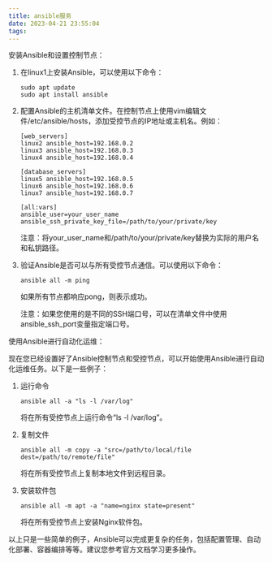 ```yaml
---
title: ansible服务
date: 2023-04-21 23:55:04
tags:
---
```




安装Ansible和设置控制节点：

1. 在linux1上安装Ansible，可以使用以下命令：

   ```
   sudo apt update
   sudo apt install ansible
   ```

2. 配置Ansible的主机清单文件。在控制节点上使用vim编辑文件/etc/ansible/hosts，添加受控节点的IP地址或主机名。例如：

   ```
   [web_servers]
   linux2 ansible_host=192.168.0.2
   linux3 ansible_host=192.168.0.3
   linux4 ansible_host=192.168.0.4

   [database_servers]
   linux5 ansible_host=192.168.0.5
   linux6 ansible_host=192.168.0.6
   linux7 ansible_host=192.168.0.7

   [all:vars]
   ansible_user=your_user_name
   ansible_ssh_private_key_file=/path/to/your/private/key
   ```

   注意：将your_user_name和/path/to/your/private/key替换为实际的用户名和私钥路径。

3. 验证Ansible是否可以与所有受控节点通信。可以使用以下命令：

   ```
   ansible all -m ping
   ```

   如果所有节点都响应pong，则表示成功。

   注意：如果您使用的是不同的SSH端口号，可以在清单文件中使用ansible_ssh_port变量指定端口号。

使用Ansible进行自动化运维：

现在您已经设置好了Ansible控制节点和受控节点，可以开始使用Ansible进行自动化运维任务。以下是一些例子：

1. 运行命令

   ```
   ansible all -a "ls -l /var/log"
   ```

   将在所有受控节点上运行命令“ls -l /var/log”。

2. 复制文件

   ```
   ansible all -m copy -a "src=/path/to/local/file dest=/path/to/remote/file"
   ```

   将在所有受控节点上复制本地文件到远程目录。

3. 安装软件包

   ```
   ansible all -m apt -a "name=nginx state=present"
   ```

   将在所有受控节点上安装Nginx软件包。

以上只是一些简单的例子，Ansible可以完成更复杂的任务，包括配置管理、自动化部署、容器编排等等。建议您参考官方文档学习更多操作。
